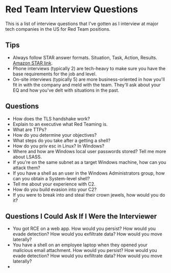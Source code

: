 # Red Team Interview Questions
This is a list of interview questions that I've gotten as I interview at major tech companies in the US for Red Team positions.

## Tips
- Always follow STAR answer formats. Situation, Task, Action, Results. [Amazon STAR link](https://www.amazon.jobs/en/landing_pages/in-person-interview).
- Phone interviews (typically 2) are tech-heavy to make sure you have the base requirements for the job and level.
- On-site interviews (typically 5) are more business-oriented in how you'll fit in with the company and meld with the team. They'll ask about your EQ and how you've delt with situations in the past.

## Questions
- How does the TLS handshake work?
- Explain to an executive what Red Teaming is.
- What are TTPs?
- How do you determine your objectives?
- What steps do you take after a getting a shell?
- How do you priv esc in Linux? In Windows?
- Where and how are Windows local user passwords stored? Tell me more about LSASS.
- If you're on the same subnet as a target Windows machine, how can you attack them?
- If you have a shell as an user in the Windows Administrators group, how can you obtain a System-level shell?
- Tell me about your experience with C2.
- How do you build evasion into your C2?
- If you were to break into <COMPANY> and steal their crown jewels, how would you do it?

## Questions I Could Ask If I Were the Interviewer
- You got RCE on a web app. How would you persist? How would you evade detection? How would you exfiltrate data? How would you move laterally?
- You have a shell on an employee laptop when they opened your malicious email attachment. How would you persist? How would you evade detection? How would you exfiltrate data? How would you move laterally?
- 
